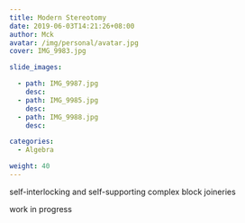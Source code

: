 ```yaml
---
title: Modern Stereotomy
date: 2019-06-03T14:21:26+08:00
author: Mck
avatar: /img/personal/avatar.jpg
cover: IMG_9983.jpg

slide_images:

  - path: IMG_9987.jpg
    desc:
  - path: IMG_9985.jpg
    desc:
  - path: IMG_9988.jpg
    desc:

categories:
  - Algebra

weight: 40
---
```




self-interlocking and self-supporting complex block joineries 

<!--more-->


work in progress
